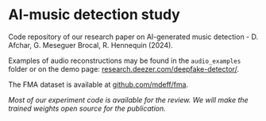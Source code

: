# AI-music detection study
Code repository of our research paper on AI-generated music detection - D. Afchar, G. Meseguer Brocal, R. Hennequin (2024).

Examples of audio reconstructions may be found in the `audio_examples` folder or on the demo page: [research.deezer.com/deepfake-detector/](https://research.deezer.com/deepfake-detector/).

The FMA dataset is available at [github.com/mdeff/fma](https://github.com/mdeff/fma).

_Most of our experiment code is available for the review. We will make the trained weights open source for the publication._

